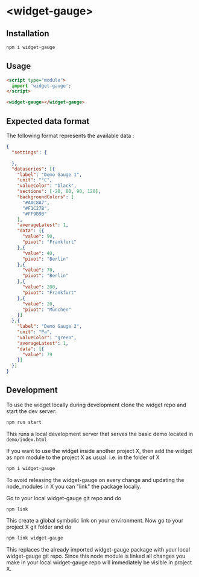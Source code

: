 # \<widget-gauge>

## Installation

```bash
npm i widget-gauge
```

## Usage

```html
<script type="module">
  import 'widget-gauge';
</script>

<widget-gauge></widget-gauge>
```

## Expected data format

The following format represents the available data :
```json
{
  "settings": {

  },
  "dataseries": [{
    "label": "Demo Gauge 1",
    "unit": "°C",
    "valueColor": "black",
    "sections": [-20, 80, 90, 120],
    "backgroundColors": [
      "#AAC8A7",
      "#F1C27B",
      "#FF9B9B"
    ],
    "averageLatest": 1,
    "data": [{
      "value": 90,
      "pivot": "Frankfurt"
    },{
      "value": 40,
      "pivot": "Berlin"
    },{
      "value": 70,
      "pivot": "Berlin"
    },{
      "value": 200,
      "pivot": "Frankfurt"
    },{
      "value": 20,
      "pivot": "München"
    }]
  },{
    "label": "Demo Gauge 2",
    "unit": "Pa",
    "valueColor": "green",
    "averageLatest": 1,
    "data": [{
      "value": 79
    }]
  }]
}
```


## Development

To use the widget locally during development clone the widget repo and start the dev server:

```bash
npm run start
```

This runs a local development server that serves the basic demo located in `demo/index.html`

If you want to use the widget inside another project X, then add the widget as npm module to the project X as usual. i.e. in the folder of X

```bash
npm i widget-gauge
```

To avoid releasing the widget-gauge on every change and updating the node_modules in X you can "link" the package locally.

Go to your local widget-gauge git repo and do

```bash
npm link
```

This create a global symbolic link on your environment. Now go to your project X git folder and do

```bash
npm link widget-gauge
```

This replaces the already imported widget-gauge package with your local widget-gauge git repo. Since this node module is linked all changes you make in your local widget-gauge repo will immediately be visible in project X.



